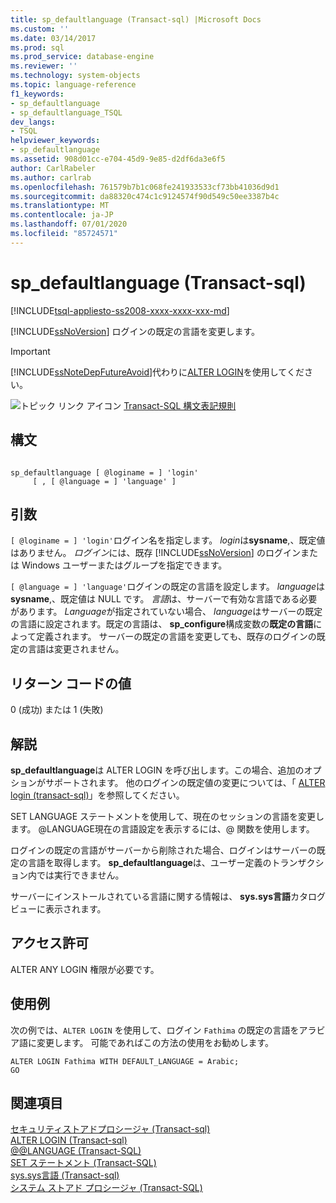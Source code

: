 ```yaml
---
title: sp_defaultlanguage (Transact-sql) |Microsoft Docs
ms.custom: ''
ms.date: 03/14/2017
ms.prod: sql
ms.prod_service: database-engine
ms.reviewer: ''
ms.technology: system-objects
ms.topic: language-reference
f1_keywords:
- sp_defaultlanguage
- sp_defaultlanguage_TSQL
dev_langs:
- TSQL
helpviewer_keywords:
- sp_defaultlanguage
ms.assetid: 908d01cc-e704-45d9-9e85-d2df6da3e6f5
author: CarlRabeler
ms.author: carlrab
ms.openlocfilehash: 761579b7b1c068fe241933533cf73bb41036d9d1
ms.sourcegitcommit: da88320c474c1c9124574f90d549c50ee3387b4c
ms.translationtype: MT
ms.contentlocale: ja-JP
ms.lasthandoff: 07/01/2020
ms.locfileid: "85724571"
---
```

# <a name="sp_defaultlanguage-transact-sql"></a>sp_defaultlanguage (Transact-sql)
[!INCLUDE[tsql-appliesto-ss2008-xxxx-xxxx-xxx-md](../../includes/applies-to-version/sqlserver.md)]

  [!INCLUDE[ssNoVersion](../../includes/ssnoversion-md.md)] ログインの既定の言語を変更します。  
  
> [!IMPORTANT]  
>  [!INCLUDE[ssNoteDepFutureAvoid](../../includes/ssnotedepfutureavoid-md.md)]代わりに[ALTER LOGIN](../../t-sql/statements/alter-login-transact-sql.md)を使用してください。  
  
 ![トピック リンク アイコン](../../database-engine/configure-windows/media/topic-link.gif "トピック リンク アイコン") [Transact-SQL 構文表記規則](../../t-sql/language-elements/transact-sql-syntax-conventions-transact-sql.md)  
  
## <a name="syntax"></a>構文  
  
```  
  
sp_defaultlanguage [ @loginame = ] 'login'   
     [ , [ @language = ] 'language' ]   
```  
  
## <a name="arguments"></a>引数  
`[ @loginame = ] 'login'`ログイン名を指定します。 *login*は**sysname**,、既定値はありません。 *ログイン*には、既存 [!INCLUDE[ssNoVersion](../../includes/ssnoversion-md.md)] のログインまたは Windows ユーザーまたはグループを指定できます。  
  
`[ @language = ] 'language'`ログインの既定の言語を設定します。 *language*は**sysname**,、既定値は NULL です。 *言語*は、サーバーで有効な言語である必要があります。 *Language*が指定されていない場合、 *language*はサーバーの既定の言語に設定されます。既定の言語は、 **sp_configure**構成変数の**既定の言語**によって定義されます。 サーバーの既定の言語を変更しても、既存のログインの既定の言語は変更されません。  
  
## <a name="return-code-values"></a>リターン コードの値  
 0 (成功) または 1 (失敗)  
  
## <a name="remarks"></a>解説  
 **sp_defaultlanguage**は ALTER LOGIN を呼び出します。この場合、追加のオプションがサポートされます。 他のログインの既定値の変更については、「 [ALTER login &#40;transact-sql&#41;](../../t-sql/statements/alter-login-transact-sql.md)」を参照してください。  
  
 SET LANGUAGE ステートメントを使用して、現在のセッションの言語を変更します。 @LANGUAGE現在の言語設定を表示するには、@ 関数を使用します。  
  
 ログインの既定の言語がサーバーから削除された場合、ログインはサーバーの既定の言語を取得します。 **sp_defaultlanguage**は、ユーザー定義のトランザクション内では実行できません。  
  
 サーバーにインストールされている言語に関する情報は、 **sys.sys言語**カタログビューに表示されます。  
  
## <a name="permissions"></a>アクセス許可  
 ALTER ANY LOGIN 権限が必要です。  
  
## <a name="examples"></a>使用例  
 次の例では、`ALTER LOGIN` を使用して、ログイン `Fathima` の既定の言語をアラビア語に変更します。 可能であればこの方法の使用をお勧めします。  
  
```  
ALTER LOGIN Fathima WITH DEFAULT_LANGUAGE = Arabic;  
GO  
```  
  
## <a name="see-also"></a>関連項目  
 [セキュリティストアドプロシージャ &#40;Transact-sql&#41;](../../relational-databases/system-stored-procedures/security-stored-procedures-transact-sql.md)   
 [ALTER LOGIN &#40;Transact-sql&#41;](../../t-sql/statements/alter-login-transact-sql.md)   
 [@@LANGUAGE &#40;Transact-SQL&#41;](../../t-sql/functions/language-transact-sql.md)   
 [SET ステートメント &#40;Transact-SQL&#41;](../../t-sql/statements/set-statements-transact-sql.md)   
 [sys.sys言語 &#40;Transact-sql&#41;](../../relational-databases/system-compatibility-views/sys-syslanguages-transact-sql.md)   
 [システム ストアド プロシージャ &#40;Transact-SQL&#41;](../../relational-databases/system-stored-procedures/system-stored-procedures-transact-sql.md)  
  
  
